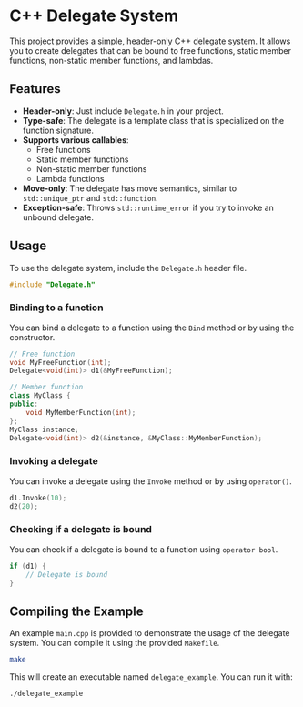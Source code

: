 # C++ Delegate System

This project provides a simple, header-only C++ delegate system. It allows you to create delegates that can be bound to free functions, static member functions, non-static member functions, and lambdas.

## Features

- **Header-only**: Just include `Delegate.h` in your project.
- **Type-safe**: The delegate is a template class that is specialized on the function signature.
- **Supports various callables**:
  - Free functions
  - Static member functions
  - Non-static member functions
  - Lambda functions
- **Move-only**: The delegate has move semantics, similar to `std::unique_ptr` and `std::function`.
- **Exception-safe**: Throws `std::runtime_error` if you try to invoke an unbound delegate.

## Usage

To use the delegate system, include the `Delegate.h` header file.

```cpp
#include "Delegate.h"
```

### Binding to a function

You can bind a delegate to a function using the `Bind` method or by using the constructor.

```cpp
// Free function
void MyFreeFunction(int);
Delegate<void(int)> d1(&MyFreeFunction);

// Member function
class MyClass {
public:
    void MyMemberFunction(int);
};
MyClass instance;
Delegate<void(int)> d2(&instance, &MyClass::MyMemberFunction);
```

### Invoking a delegate

You can invoke a delegate using the `Invoke` method or by using `operator()`.

```cpp
d1.Invoke(10);
d2(20);
```

### Checking if a delegate is bound

You can check if a delegate is bound to a function using `operator bool`.

```cpp
if (d1) {
    // Delegate is bound
}
```

## Compiling the Example

An example `main.cpp` is provided to demonstrate the usage of the delegate system. You can compile it using the provided `Makefile`.

```sh
make
```

This will create an executable named `delegate_example`. You can run it with:

```sh
./delegate_example
```
